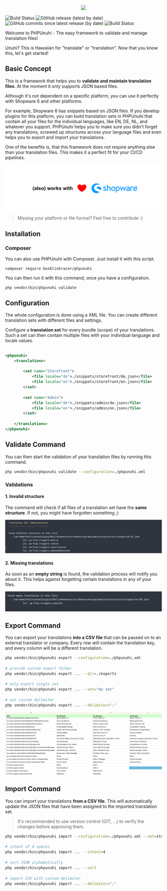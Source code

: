 <p align="center">
   <img src="/.github/assets/home-logo.png">
</p>

![Build Status](https://github.com/boxblinkracer/phpunuhi/actions/workflows/ci_pipe.yml/badge.svg)
![GitHub release (latest by date)](https://img.shields.io/github/v/release/boxblinkracer/phpunuhi)
![GitHub commits since latest release (by date)](https://img.shields.io/github/commits-since/boxblinkracer/phpunuhi/latest)
![Build Status](https://github.com/boxblinkracer/phpunuhi/actions/workflows/nightly_build.yml/badge.svg)

Welcome to PHPUnuhi - The easy framework to validate and manage translation files!

Unuhi? This is Hawaiian for "translate" or "translation".
Now that you know this, let's get started!

## Basic Concept

This is a framework that helps you to **validate and maintain translation files**.
At the moment it only supports JSON based files.

Although it's not dependent on a specific platform, you can use it perfectly with Shopware 6 and other platforms.

For example, Shopware 6 has snippets based on JSON files.
If you develop plugins for this platform, you can build translation sets in PHPUnuhi that contain all your files for the individual languages, like EN, DE, NL, and whatever you support.
PHPUnuhi helps you to make sure you didn't forget any translations, screwed up structures across your language files and even
helps you to export and import your translations.

One of the benefits is, that this framework does not require anything else than your translation files.
This makes it a perfect fit for your CI/CD pipelines.


<p align="center">
   <img src="/.github/assets/works-with.jpg">
</p>


> Missing your platform or file format? Feel free to contribute :)

## Installation

### Composer

You can also use PHPUnuhi with Composer. Just install it with this script.

```
composer require boxblinkracer/phpunuhi
```

You can then run it with this command, once you have a configuration.

```
php vendor/bin/phpunuhi validate
```

## Configuration

The whole configuration is done using a XML file.
You can create different translation sets with different files and settings.

Configure a **translation set** for every bundle (scope) of your translations.
Such a set can then contain multiple files with your individual language and locale values.

```xml

<phpunuhi>
    <translations>

        <set name="Storefront">
            <file locale="de">./snippets/storefront/de.json</file>
            <file locale="en">./snippets/storefront/en.json</file>
        </set>

        <set name="Admin">
            <file locale="de">./snippets/admin/de.json</file>
            <file locale="en">./snippets/admin/en.json</file>
        </set>

    </translations>
</phpunuhi>
```

## Validate Command

You can then start the validation of your translation files by running this command.

```bash 
php vendor/bin/phpunuhi validate --configuration=./phpunuhi.xml
```

### Validations

#### 1. Invalid structure

The command will check if all files of a translation set have the **same structure**.
If not, you might have forgotten something ;)

<p align="center">
   <img src="/.github/assets/validation-structure.png">
</p>

#### 2. Missing translations

As soon as an **empty string** is found, the validation process will notify you about it.
This helps against forgetting certain translations in any of your files.

<p align="center">
   <img src="/.github/assets/validation-empty.png">
</p>

## Export Command

You can export your translations **into a CSV file** that can be passed on to an external translator or company.
Every row will contain the translation key, and every column will be a different translation.

```bash 
php vendor/bin/phpunuhi export --configuration=./phpunuhi.xml

# provide custom export folder
php vendor/bin/phpunuhi export ... --dir=./exports

# only export single set
php vendor/bin/phpunuhi export ... --set="my set"

# set custom delimiter
php vendor/bin/phpunuhi export ... --delimiter=";"
```

<p align="center">
   <img src="/.github/assets/csv.png">
</p>


## Import Command

You can import your translations **from a CSV file**.
This will automatically update the JSON files that have been assigned to the imported translation set.

> It's recommended to use version control (GIT, ...) to verify the changes before approving them.

```bash 
php vendor/bin/phpunuhi import --configuration=./phpunuhi.xml --set=storefront --file=./storefront.csv

# intent of 4 spaces
php vendor/bin/phpunuhi import ... --intent=4

# sort JSON alphabetically
php vendor/bin/phpunuhi import ... --sort

# import CSV with custom delimiter
php vendor/bin/phpunuhi import ... --delimiter=";"
```
